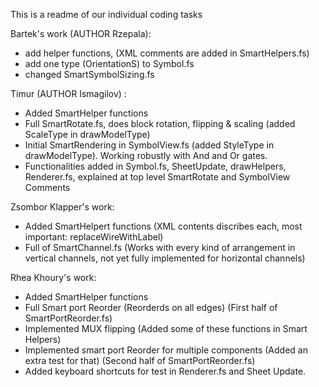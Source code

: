 This is a readme of our individual coding tasks

Bartek's work (AUTHOR Rzepala):
* add helper functions, (XML comments are added in SmartHelpers.fs)
* add one type (OrientationS) to Symbol.fs
* changed SmartSymbolSizing.fs

Timur (AUTHOR Ismagilov) : 
* Added SmartHelper functions
* Full SmartRotate.fs, does block rotation, flipping & scaling (added ScaleType in drawModelType)
* Initial SmartRendering in SymbolView.fs (added StyleType in drawModelType). Working robustly with And and Or gates.
* Functionalities added in Symbol.fs, SheetUpdate, drawHelpers, Renderer.fs, explained at top level SmartRotate and SymbolView Comments

Zsombor Klapper's work: 
* Added SmartHelpert functions (XML contents discribes each, most important: replaceWireWithLabel)
* Full of SmartChannel.fs (Works with every kind of arrangement in vertical channels, not yet fully implemented for horizontal channels)

Rhea Khoury's work:
* Added SmartHelper functions 
* Full Smart port Reorder (Reorderds on all edges) (First half of SmartPortReorder.fs)
* Implemented MUX flipping (Added some of these functions in Smart Helpers)
* Implemented smart port Reorder for multiple components (Added an extra test for that) (Second half of SmartPortReorder.fs)
* Added keyboard shortcuts for test in Renderer.fs and Sheet Update.
